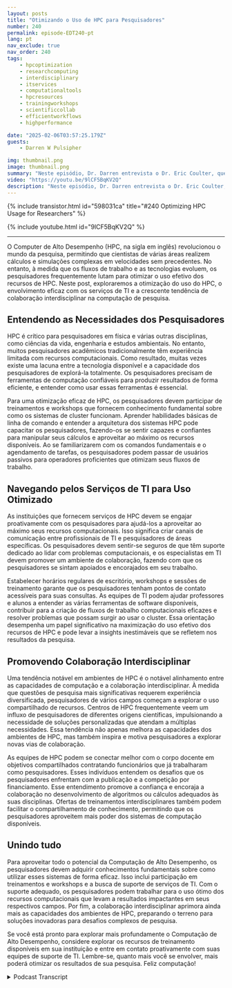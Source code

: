 ```yaml
---
layout: posts
title: "Otimizando o Uso de HPC para Pesquisadores"
number: 240
permalink: episode-EDT240-pt
lang: pt
nav_exclude: true
nav_order: 240
tags:
    - hpcoptimization
    - researchcomputing
    - interdisciplinary
    - itservices
    - computationaltools
    - hpcresources
    - trainingworkshops
    - scientificcollab
    - efficientworkflows
    - highperformance

date: "2025-02-06T03:57:25.179Z"
guests:
    - Darren W Pulsipher

img: thumbnail.png
image: thumbnail.png
summary: "Neste episódio, Dr. Darren entrevista o Dr. Eric Coulter, que compartilha sua jornada de pesquisador em física de matéria condensada para ter um papel na administração de computação de alto desempenho (HPC). Ele discute a importância primordial de compreender as necessidades dos pesquisadores e como sua formação ajuda a preencher a lacuna entre TI e pesquisa. Eric explica o processo de integração para novos pesquisadores, os serviços de consultoria oferecidos para ajudá-los a utilizar eficazmente os recursos de HPC e os desafios enfrentados em fazer com que os pesquisadores compartilhem seu trabalho. Ele também destaca a estrutura organizacional de sua equipe e a adaptabilidade necessária para apoiar uma variedade diversificada de domínios de pesquisa."
video: "https://youtu.be/9lCF5BqKV2Q"
description: "Neste episódio, Dr. Darren entrevista o Dr. Eric Coulter, que compartilha sua jornada de pesquisador em física de matéria condensada para ter um papel na administração de computação de alto desempenho (HPC). Ele discute a importância primordial de compreender as necessidades dos pesquisadores e como sua formação ajuda a preencher a lacuna entre TI e pesquisa. Eric explica o processo de integração para novos pesquisadores, os serviços de consultoria oferecidos para ajudá-los a utilizar eficazmente os recursos de HPC e os desafios enfrentados em fazer com que os pesquisadores compartilhem seu trabalho. Ele também destaca a estrutura organizacional de sua equipe e a adaptabilidade necessária para apoiar uma variedade diversificada de domínios de pesquisa."
---
```


<div>
{% include transistor.html id="598031ca" title="#240 Optimizing HPC Usage for Researchers" %}

{% include youtube.html id="9lCF5BqKV2Q" %}
</div>

---

O Computer de Alto Desempenho (HPC, na sigla em inglês) revolucionou o mundo da pesquisa, permitindo que cientistas de várias áreas realizem cálculos e simulações complexas em velocidades sem precedentes. No entanto, à medida que os fluxos de trabalho e as tecnologias evoluem, os pesquisadores frequentemente lutam para otimizar o uso efetivo dos recursos de HPC. Neste post, exploraremos a otimização do uso do HPC, o envolvimento eficaz com os serviços de TI e a crescente tendência de colaboração interdisciplinar na computação de pesquisa.

## Entendendo as Necessidades dos Pesquisadores

HPC é crítico para pesquisadores em física e várias outras disciplinas, como ciências da vida, engenharia e estudos ambientais. No entanto, muitos pesquisadores acadêmicos tradicionalmente têm experiência limitada com recursos computacionais. Como resultado, muitas vezes existe uma lacuna entre a tecnologia disponível e a capacidade dos pesquisadores de explorá-la totalmente. Os pesquisadores precisam de ferramentas de computação confiáveis para produzir resultados de forma eficiente, e entender como usar essas ferramentas é essencial.

Para uma otimização eficaz de HPC, os pesquisadores devem participar de treinamentos e workshops que fornecem conhecimento fundamental sobre como os sistemas de cluster funcionam. Aprender habilidades básicas de linha de comando e entender a arquitetura dos sistemas HPC pode capacitar os pesquisadores, fazendo-os se sentir capazes e confiantes para manipular seus cálculos e aproveitar ao máximo os recursos disponíveis. Ao se familiarizarem com os comandos fundamentais e o agendamento de tarefas, os pesquisadores podem passar de usuários passivos para operadores proficientes que otimizam seus fluxos de trabalho.

## Navegando pelos Serviços de TI para Uso Otimizado

As instituições que fornecem serviços de HPC devem se engajar proativamente com os pesquisadores para ajudá-los a aproveitar ao máximo seus recursos computacionais. Isso significa criar canais de comunicação entre profissionais de TI e pesquisadores de áreas específicas. Os pesquisadores devem sentir-se seguros de que têm suporte dedicado ao lidar com problemas computacionais, e os especialistas em TI devem promover um ambiente de colaboração, fazendo com que os pesquisadores se sintam apoiados e encorajados em seu trabalho.

Estabelecer horários regulares de escritório, workshops e sessões de treinamento garante que os pesquisadores tenham pontos de contato acessíveis para suas consultas. As equipes de TI podem ajudar professores e alunos a entender as várias ferramentas de software disponíveis, contribuir para a criação de fluxos de trabalho computacionais eficazes e resolver problemas que possam surgir ao usar o cluster. Essa orientação desempenha um papel significativo na maximização do uso efetivo dos recursos de HPC e pode levar a insights inestimáveis que se refletem nos resultados da pesquisa.

## Promovendo Colaboração Interdisciplinar

Uma tendência notável em ambientes de HPC é o notável alinhamento entre as capacidades de computação e a colaboração interdisciplinar. À medida que questões de pesquisa mais significativas requerem experiência diversificada, pesquisadores de vários campos começam a explorar o uso compartilhado de recursos. Centros de HPC frequentemente veem um influxo de pesquisadores de diferentes origens científicas, impulsionando a necessidade de soluções personalizadas que atendam a múltiplas necessidades. Essa tendência não apenas melhora as capacidades dos ambientes de HPC, mas também inspira e motiva pesquisadores a explorar novas vias de colaboração.

As equipes de HPC podem se conectar melhor com o corpo docente em objetivos compartilhados contratando funcionários que já trabalharam como pesquisadores. Esses indivíduos entendem os desafios que os pesquisadores enfrentam com a publicação e a competição por financiamento. Esse entendimento promove a confiança e encoraja a colaboração no desenvolvimento de algoritmos ou cálculos adequados às suas disciplinas. Ofertas de treinamentos interdisciplinares também podem facilitar o compartilhamento de conhecimento, permitindo que os pesquisadores aproveitem mais poder dos sistemas de computação disponíveis.

## Unindo tudo

Para aproveitar todo o potencial da Computação de Alto Desempenho, os pesquisadores devem adquirir conhecimentos fundamentais sobre como utilizar esses sistemas de forma eficaz. Isso inclui participação em treinamentos e workshops e a busca de suporte de serviços de TI. Com o suporte adequado, os pesquisadores podem trabalhar para o uso ótimo dos recursos computacionais que levam a resultados impactantes em seus respectivos campos. Por fim, a colaboração interdisciplinar aprimora ainda mais as capacidades dos ambientes de HPC, preparando o terreno para soluções inovadoras para desafios complexos de pesquisa.

Se você está pronto para explorar mais profundamente o Computação de Alto Desempenho, considere explorar os recursos de treinamento disponíveis em sua instituição e entre em contato proativamente com suas equipes de suporte de TI. Lembre-se, quanto mais você se envolver, mais poderá otimizar os resultados de sua pesquisa. Feliz computação!



<details>
<summary> Podcast Transcript </summary>

<p></p>

</details>
